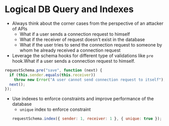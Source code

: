 # Logical DB Query and Indexes

- Always think about the corner cases from the perspective of an attacker of APIs
  - What if a user sends a connection request to himself
  - What if the receiver of request doesn't exist in the database
  - What if the user tries to send the connection request to someone by whom he already received a connection request
- Leverage the schema hooks for different type of validations like `pre` hook.What if a user sends a connection request to himself.

```js
requestSchema.pre("save", function (next) {
  if (this.sender.equals(this.receiver))
    throw new Error("A user cannot send connection request to itself");
  next();
});
```

- Use indexes to enforce constraints and improve performance of the database
  - `unique` index to enforce constraint
  ```js
  requestSchema.index({ sender: 1, receiver: 1 }, { unique: true });
  ```
